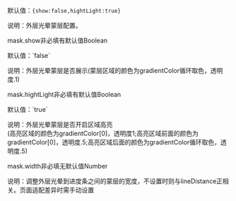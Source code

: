 默认值：`{show:false,hightLight:true}`

说明：外层光晕蒙层配置。

<p class='ev_expand_title'>mask.show<span class='ev_expand_required'>非必填</span><span class='ev_expand_defaults'>有默认值</span><span class='ev_expand_type'>Boolean</span>
<p class='ev_expand_introduce'>默认值：`false`
<p class='ev_expand_introduce'>说明：外层光晕蒙层是否展示(蒙层区域的颜色为gradientColor循环取色，透明度.1)

<p class='ev_expand_title'>mask.hightLight<span class='ev_expand_required'>非必填</span><span class='ev_expand_defaults'>有默认值</span><span class='ev_expand_type'>Boolean</span>
<p class='ev_expand_introduce'>默认值：`true`
<p class='ev_expand_introduce'>说明：外层光晕蒙层是否开启区域高亮<br>(高亮区域的颜色为gradientColor[0]，透明度1;高亮区域前面的颜色为gradientColor[0]，透明度.5;高亮区域后面的颜色为gradientColor循环取色，透明度.5)

<p class='ev_expand_title'>mask.width<span class='ev_expand_required'>非必填</span><span class='ev_expand_defaults'>无默认值</span><span class='ev_expand_type'>Number</span>
<p class='ev_expand_introduce'>说明：调整外层光晕到进度条之间的蒙层的宽度，不设置时则与lineDistance正相关。页面适配差异时需手动设置
